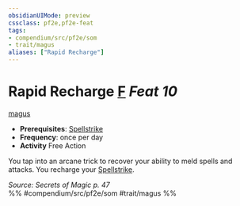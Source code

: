 ```yaml
---
obsidianUIMode: preview
cssclass: pf2e,pf2e-feat
tags:
- compendium/src/pf2e/som
- trait/magus
aliases: ["Rapid Recharge"]
---
```

# Rapid Recharge  [F](../../Rules/core-rulebook/chapter-9-playing-the-game.md#Actions "Free Action") *Feat 10*  
[magus](../../Rules/traits/magus-som.md)  

- **Prerequisites**: [Spellstrike](../../Rules/actions/spellstrike-som.md)
- **Frequency**: once per day
- **Activity** Free Action

You tap into an arcane trick to recover your ability to meld spells and attacks. You recharge your [Spellstrike](../../Rules/actions/spellstrike-som.md).

*Source: Secrets of Magic p. 47*  
%% #compendium/src/pf2e/som #trait/magus %%